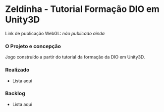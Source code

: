 # Zeldinha - Tutorial Formação DIO em Unity3D

Link de publicação WebGL: *não publicado ainda*

### O Projeto e concepção
Jogo construído a partir do tutorial da formação da DIO em Unity3D.

### Realizado
* Lista aqui

### Backlog
* Lista aqui